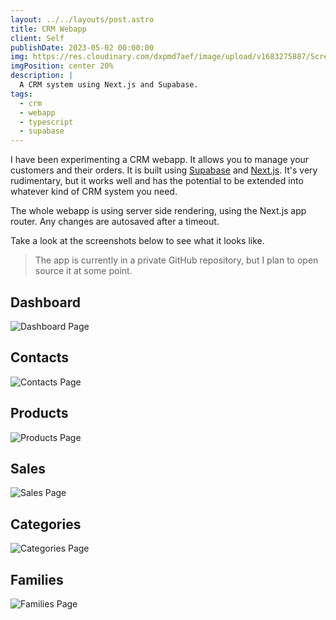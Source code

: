 ```yaml
---
layout: ../../layouts/post.astro
title: CRM Webapp
client: Self
publishDate: 2023-05-02 00:00:00
img: https://res.cloudinary.com/dxpmd7aef/image/upload/v1683275887/Screenshot_2023-05-05_093758_iwycdr.png
imgPosition: center 20%
description: |
  A CRM system using Next.js and Supabase.
tags:
  - crm
  - webapp
  - typescript
  - supabase
---
```


I have been experimenting a CRM webapp. It allows you to manage your customers and their orders. It is built using [Supabase](https://supabase.io/) and [Next.js](https://nextjs.org/). It's very rudimentary, but it works well and has the potential to be extended into whatever kind of CRM system you need.

The whole webapp is using server side rendering, using the Next.js app router. Any changes are autosaved after a timeout.

Take a look at the screenshots below to see what it looks like.

> The app is currently in a private GitHub repository, but I plan to open source it at some point.

## Dashboard

![Dashboard Page](https://res.cloudinary.com/dxpmd7aef/image/upload/v1683275716/Screenshot_2023-05-05_093432_irymxz.png)

## Contacts

![Contacts Page](https://res.cloudinary.com/dxpmd7aef/image/upload/v1683275187/Screenshot_2023-05-05_092557_mtfqf9.png)

## Products

![Products Page](https://res.cloudinary.com/dxpmd7aef/image/upload/v1683275887/Screenshot_2023-05-05_093758_iwycdr.png)

## Sales

![Sales Page](https://res.cloudinary.com/dxpmd7aef/image/upload/v1683275716/Screenshot_2023-05-05_093448_or3twx.png)

## Categories

![Categories Page](https://res.cloudinary.com/dxpmd7aef/image/upload/v1683276160/Screenshot_2023-05-05_094222_ank2op.png)

## Families

![Families Page](https://res.cloudinary.com/dxpmd7aef/image/upload/v1683276159/Screenshot_2023-05-05_094227_kzap9o.png)
